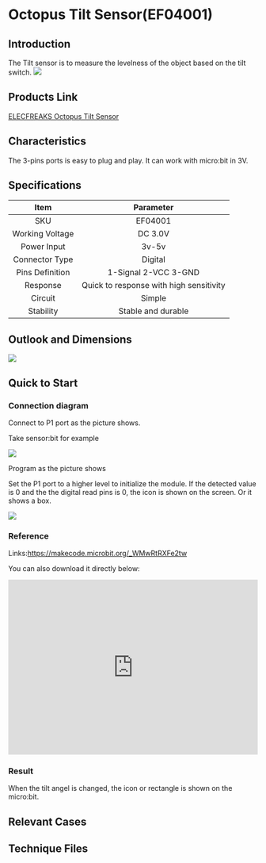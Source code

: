 # Octopus Tilt Sensor(EF04001) 

## Introduction


 The Tilt sensor is to measure the  levelness of the object based on the tilt switch.
 ![](./images/PkfGPNo.jpg)


## Products Link

[ELECFREAKS Octopus Tilt Sensor](https://shop.elecfreaks.com/products/elecfreaks-octopus-tilt-sensor?_pos=1&_sid=dd780cd1a&_ss=r)

## Characteristics



 The 3-pins ports is easy to plug and play.
 It can work with micro:bit in 3V. 

## Specifications


Item | Parameter 
:-: | :-: 
SKU|EF04001
Working Voltage|DC 3.0V
Power Input|3v-5v
Connector Type|Digital
Pins Definition|1-Signal 2-VCC 3-GND
Response|Quick to response with high sensitivity
Circuit|Simple
Stability|Stable and durable

## Outlook and Dimensions

 ![](./images/MOM6IH7.jpg)

## Quick to Start

### Connection diagram
 Connect to P1 port as the picture shows.

Take sensor:bit for example

 ![](./images/z0jNU2D.png)



Program as the picture shows

 Set the P1 port to a higher level to initialize the module.
 If the detected value is 0 and the the digital read pins is 0, the icon is shown on the screen.
 Or it shows a box.

 ![](./images/tVmLSAJ.png)

### Reference

Links:https://makecode.microbit.org/_WMwRtRXFe2tw

You can also download it directly below:

<div style="position:relative;height:0;padding-bottom:70%;overflow:hidden;"><iframe style="position:absolute;top:0;left:0;width:100%;height:100%;" src="https://makecode.microbit.org/#pub:_WMwRtRXFe2tw" frameborder="0" sandbox="allow-popups allow-forms allow-scripts allow-same-origin"></iframe></div>  


### Result
 When the tilt angel is changed,  the icon or rectangle is shown on the micro:bit.

## Relevant Cases 


## Technique Files

